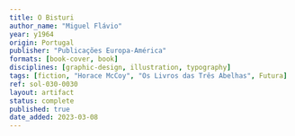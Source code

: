 ```yaml
---
title: O Bisturi
author_name: "Miguel Flávio"
year: y1964
origin: Portugal
publisher: "Publicações Europa-América"
formats: [book-cover, book]
disciplines: [graphic-design, illustration, typography]
tags: [fiction, "Horace McCoy", "Os Livros das Três Abelhas", Futura]
ref: sol-030-0030
layout: artifact
status: complete
published: true
date_added: 2023-03-08
---
```

